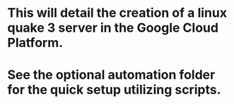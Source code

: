 # This will detail the creation of a linux quake 3 server in the Google Cloud Platform.
# See the optional automation folder for the quick setup utilizing scripts.
